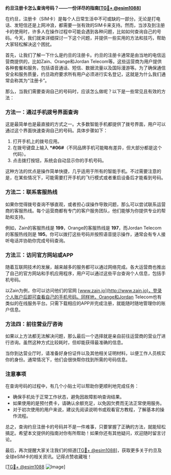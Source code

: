 **约旦注册卡怎么查询号码？——一份详尽的指南[[TG💪+ @esim1088](https://t.me/s/esim1088)]**

在约旦，注册卡（SIM卡）是每个人日常生活中不可或缺的一部分。无论是打电话、发短信还是上网冲浪，都需要一张有效的SIM卡来支持。然而，当涉及到注册卡的使用时，许多人在操作过程中可能会遇到各种问题，比如如何查询自己的号码。今天，我们就来详细探讨一下这个问题，并提供一些实用的方法和技巧，帮助大家轻松解决这个困扰。

首先，让我们了解一下什么是约旦的注册卡。约旦的注册卡通常是由当地的电信运营商提供的，比如Zain、Orange和Jordan Telecom等。这些运营商为用户提供各种套餐和服务，包括语音通话、短信、数据流量以及国际漫游等。为了确保通信安全和服务质量，约旦政府要求所有用户必须进行实名登记，这就是为什么我们通常会称其为“注册卡”。

那么，当我们需要查询自己的号码时，应该怎么做呢？以下是一些常见且有效的方法：

### 方法一：通过手机拨号界面查询

这是最简单也是最直接的方式之一。大多数智能手机都提供了拨号界面，用户可以通过这个界面快速查询自己的号码。具体步骤如下：

1. 打开手机上的拨号应用。
2. 在拨号键盘上输入 **\*#06#**（不同品牌手机可能略有差异，但大部分都是这个代码）。
3. 点击拨打按钮，系统会自动显示你的手机号码。

这种方法的优点是操作简单快捷，几乎适用于所有的智能手机。不过需要注意的是，在某些情况下，可能需要打开手机的飞行模式或者重启设备后才能看到号码。

### 方法二：联系客服热线

如果你觉得拨号查询不够直观，或者担心误操作导致问题，那么可以尝试联系运营商的客服热线。每个运营商都有专门的客户服务团队，他们能够为你提供专业的帮助和支持。

例如，Zain的客服热线是 **199**，Orange的客服热线是 **197**，而Jordan Telecom的客服热线则是 **195**。你可以拨打这些号码并按照语音提示操作，通常会有专人接听电话并协助你完成号码查询。

### 方法三：访问官方网站或APP

随着互联网技术的发展，越来越多的服务都可以通过网络完成。各大运营商也推出了自己的官方网站和手机应用程序，用户可以通过这些平台查询个人信息，包括手机号码。

以Zain为例，你可以访问他们的官网 [www.zain.jo](http://www.zain.jo)，登录个人账户后即可查看自己的手机号码。同样地，Orange和Jordan Telecom也有类似的在线服务平台。只需下载相应的APP并完成注册，就能随时随地管理你的账户信息。

### 方法四：前往营业厅咨询

如果以上方法都无法解决问题，那么最后一个选择就是亲自前往运营商的营业厅进行咨询。虽然这种方式比较耗时，但却能获得最准确的信息。

当你到达营业厅时，请准备好身份证件以及其他相关证明材料，以便工作人员核实你的身份。通常情况下，他们会很快帮你找到所需的号码信息。

### 注意事项

在查询号码的过程中，有几个小贴士可以帮助你更顺利地完成任务：

- 确保手机处于正常工作状态，避免因故障影响查询结果。
- 如果使用的是预付费卡，请确认余额充足，以免因欠费而无法正常使用服务。
- 对于初次使用的用户来说，建议先阅读说明书或观看官方教程，了解基本的操作流程。

总之，查询约旦注册卡的号码并不是一件难事，只要掌握了正确的方法，就能轻松搞定。希望本文提供的指南对你有所帮助！如果你还有其他疑问，欢迎随时留言讨论。

最后，再次提醒大家关注我们的频道[[TG💪+ @esim1088](https://t.me/s/esim1088)]，获取更多关于约旦及全球eSIM卡的相关资讯。记得点赞收藏哦！

[[TG💪+ @esim1088](https://t.me/s/esim1088) ![Image](https://i.postimg.cc/4NQfJmqS/Snipaste-2025-05-13-00-14-12.png)]